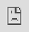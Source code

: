 ```yaml
---
title: "04.04 Fix Design Timeline Errors Fusion 360"
date: 2020-01-26T23:11:13Z
draft: false
---
```


Even with the most careful approach to 3D modeling, errors are bound to happen. Most errors and warnings can be fixed. In the design timeline, yellow indicates a warning. This means that Fusion 360 is missing some information but it remembers what the information probably is and makes its best guess so the model keeps working. These should be inspected and fixed. Often the order of operations is the cause of the problem or perhaps a plane changed shape so an extrusion doesn't know what profile to select. Right clicking on the highlighted feature on the timeline will give more information about what the problem is.

Red highlighting indicates an actual error or failure to compute the model. These usually need to be fixed in order to proceed. Right clicking on the timeline to inspect the error is the first step. Sometimes it is as simple as re-selecting a mirror axis or an edge for a fillet. Other times the error is more catastrophic such as the result of an earlier sketch not being fully constrained. This [video](https://www.youtu.be/F3673fmEymo) walks through fixing some errors on the design history timeline in Fusion 360.

<div class="video-grid">

<div class="video-card"

## Fix Timeline Errors in Fusion 360

<div class="iframe-16-9-container"><iframe class="youTubeIframe" style="position: absolute; top: 0; bottom: 0; left: 0; width: 100%; height: 100%; border: 0; z-index: 1;" src="https://www.youtube.com/embed/F3673fmEymo?rel=0" width="560" height="315" frameborder="0" allowfullscreen="allowfullscreen"></iframe></div>
</div>

</div>
